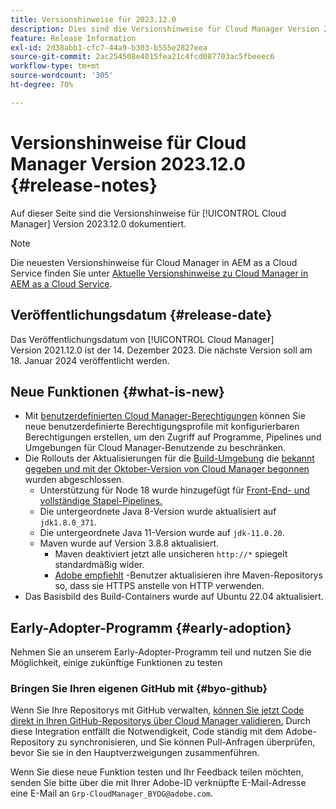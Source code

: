 ```yaml
---
title: Versionshinweise für 2023.12.0
description: Dies sind die Versionshinweise für Cloud Manager Version 2023.12.0.
feature: Release Information
exl-id: 2d38abb1-cfc7-44a9-b303-b555e2827eea
source-git-commit: 2ac254508e4015fea21c4fcd087703ac5fbeeec6
workflow-type: tm+mt
source-wordcount: '305'
ht-degree: 70%

---
```



# Versionshinweise für Cloud Manager Version 2023.12.0 {#release-notes}

Auf dieser Seite sind die Versionshinweise für [!UICONTROL Cloud Manager] Version 2023.12.0 dokumentiert.

>[!NOTE]
>
>Die neuesten Versionshinweise für Cloud Manager in AEM as a Cloud Service finden Sie unter [Aktuelle Versionshinweise zu Cloud Manager in AEM as a Cloud Service](https://experienceleague.adobe.com/docs/experience-manager-cloud-service/content/implementing/using-cloud-manager/release-notes-cloud-manager/release-notes-cm-current.html?lang=de).

## Veröffentlichungsdatum {#release-date}

Das Veröffentlichungsdatum von [!UICONTROL Cloud Manager] Version 2021.12.0 ist der 14. Dezember 2023. Die nächste Version soll am 18. Januar 2024 veröffentlicht werden.

## Neue Funktionen {#what-is-new}

* Mit [benutzerdefinierten Cloud Manager-Berechtigungen](/help/using/custom-permissions.md) können Sie neue benutzerdefinierte Berechtigungsprofile mit konfigurierbaren Berechtigungen erstellen, um den Zugriff auf Programme, Pipelines und Umgebungen für Cloud Manager-Benutzende zu beschränken.
* Die Rollouts der Aktualisierungen für die [Build-Umgebung](/help/getting-started/build-environment.md) die [bekannt gegeben und mit der Oktober-Version von Cloud Manager begonnen](/help/release-notes/2023/2023-10-0.md) wurden abgeschlossen.
   * Unterstützung für Node 18 wurde hinzugefügt für [Front-End- und vollständige Stapel-Pipelines.](/help/overview/ci-cd-pipelines.md)
   * Die untergeordnete Java 8-Version wurde aktualisiert auf `jdk1.8.0_371`.
   * Die untergeordnete Java 11-Version wurde auf `jdk-11.0.20`.
   * Maven wurde auf Version 3.8.8 aktualisiert.
      * Maven deaktiviert jetzt alle unsicheren `http://*` spiegelt standardmäßig wider.
      * [Adobe empfiehlt](/help/getting-started/build-environment.md#https-maven) -Benutzer aktualisieren ihre Maven-Repositorys so, dass sie HTTPS anstelle von HTTP verwenden.
* Das Basisbild des Build-Containers wurde auf Ubuntu 22.04 aktualisiert.

## Early-Adopter-Programm {#early-adoption}

Nehmen Sie an unserem Early-Adopter-Programm teil und nutzen Sie die Möglichkeit, einige zukünftige Funktionen zu testen

### Bringen Sie Ihren eigenen GitHub mit {#byo-github}

Wenn Sie Ihre Repositorys mit GitHub verwalten, [können Sie jetzt Code direkt in Ihren GitHub-Repositorys über Cloud Manager validieren.](/help/managing-code/byo-github.md) Durch diese Integration entfällt die Notwendigkeit, Code ständig mit dem Adobe-Repository zu synchronisieren, und Sie können Pull-Anfragen überprüfen, bevor Sie sie in den Hauptverzweigungen zusammenführen.

Wenn Sie diese neue Funktion testen und Ihr Feedback teilen möchten, senden Sie bitte über die mit Ihrer Adobe-ID verknüpfte E-Mail-Adresse eine E-Mail an `Grp-CloudManager_BYOG@adobe.com`.
